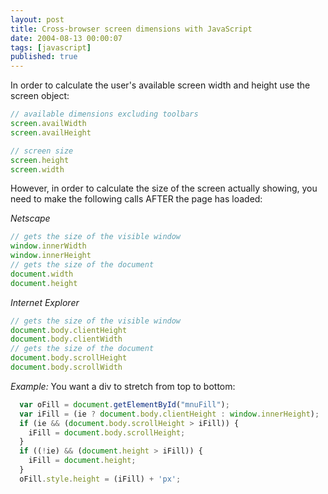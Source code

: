 ```yaml
---
layout: post
title: Cross-browser screen dimensions with JavaScript
date: 2004-08-13 00:00:07
tags: [javascript]
published: true
---
```


In order to calculate the user's available screen width and height use the screen object:

```javascript
// available dimensions excluding toolbars
screen.availWidth
screen.availHeight

// screen size
screen.height
screen.width
```

However, in order to calculate the size of the screen actually showing, you need to make the following calls AFTER the page has loaded:

*Netscape*

```javascript
// gets the size of the visible window
window.innerWidth
window.innerHeight
// gets the size of the document
document.width
document.height
```

*Internet Explorer*

```javascript
// gets the size of the visible window
document.body.clientHeight
document.body.clientWidth
// gets the size of the document
document.body.scrollHeight
document.body.scrollWidth
```

*Example:* You want a div to stretch from top to bottom:

```javascript
  var oFill = document.getElementById("mnuFill");
  var iFill = (ie ? document.body.clientHeight : window.innerHeight);
  if (ie && (document.body.scrollHeight > iFill)) {
    iFill = document.body.scrollHeight;
  }
  if ((!ie) && (document.height > iFill)) {
    iFill = document.height;
  }
  oFill.style.height = (iFill) + 'px';
```